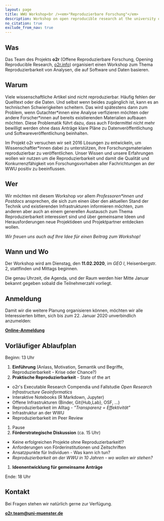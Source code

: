 ```yaml
---
layout: page
title: WWU Workshop<br /><em>"Reproduzierbare Forschung"</em>
description: Workshop on open reproducible research at the university of Muenster
no_citation: true
exclude_from_nav: true
---
```


## Was

Das Team des Projekts **o2r** (Offene Reproduzierbare Forschung, Opening Reproducible Research, [o2r.info](https://o2r.info)) organisiert einen Workshop zum Thema Reproduzierbarkeit von Analysen, die auf Software und Daten basieren. 
 
## Warum

Viele wissenschaftliche Artikel sind nicht reproduzierbar.
Häufig fehlen der Quelltext oder die Daten.
Und selbst wenn beides zugänglich ist, kann es an technischen Schwierigkeiten scheitern.
Das wird spätestens dann zum Problem, wenn Gutachter\*innen eine Analyse verfizieren möchten oder andere Forscher\*innen auf bereits existierenden Materialien aufbauen möchten.
Diese Problematik führt dazu, dass auch Fördermittel nicht mehr bewilligt werden ohne dass Anträge klare Pläne zu Datenveröffentlichung und Softwareveröffentlichung beinhalten.

Im Projekt o2r versuchen wir seit 2016 Lösungen zu entwickeln, um Wissenschaftler\*innen dabei zu unterstützen, ihre Forschungsmaterialen reproduzierbar zu veröffentlichen.
Unser Wissen und unsere Erfahrungen wollen wir nutzen um die Reproduzierbarkeit und damit die Qualität und Konkurrenzfähigkeit von Forschungsvorhaben aller Fachrichtungen an der WWU positiv zu beeinflussen.

## Wer

Wir möchten mit diesem Workshop vor allem _Professoren\*innen und Postdocs_ ansprechen, die sich zum einen über den aktuellen Stand der Technik und existierenden Infrastrukturen informieren möchten, zum anderen aber auch an einem generellen Austausch zum Thema Reproduzierbarkeit interessiert sind und über gemeinsame Ideen und Herausforderungen neue Projektideen und Projektpartner entdecken wollen.

_Wir freuen uns auch auf Ihre Idee für einen Beitrag zum Workshop!_

## Wann und Wo

Der Workshop wird am Dienstag, den **11.02.2020**, im _GEO I_, Heisenbergstr. 2, stattfinden und Mittags beginnen.

Die genau Uhrzeit, die Agenda, und der Raum werden hier Mitte Januar bekannt gegeben sobald die Teilnehmerzahl vorliegt.

## Anmeldung

Damit wir die weitere Planung organisieren können, möchten wir alle Interessierten bitten, sich bis zum 22. Januar 2020 unverbindlich anzumelden:

[**Online-Anmeldung**](https://terminplaner4.dfn.de/udHaoCTmfBClDscmqixgjwQi/admin)

## Vorläufiger Ablaufplan

Beginn: 13 Uhr

1. **Einführung** (Anlass, Motivation, Semantik und Begriffe, Reproduzierbarkeit - Krise oder Chance?)
1. **Praktische Reproduzierbarkeit** - State of the art
  - o2r's Executable Research Compendia und Fallstudie _Open Research Infrastructure Geoinformatics_
  - Interaktive Notebooks (R Markdown, Jupyter)
  - Offene Infrastrukturen (Binder, Git{Hub,Lab}, OSF, ...)
  - Reproduzierbarkeit im Alltag - _"Transparenz = Effektivität"_
  - Infrastruktur an der WWU
  - Reproduzierbarkeit im Peer Review
1. Pause
1. **Förderstrategische Diskussion** (ca. 15 Uhr)
  - Keine erfolgreichen Projekte ohne Reproduzierbarkeit!?
  - Anforderungen von Förderinstitutionen und Zeitschriften
  - Ansatzpunkte für Individuen - Was kann ich tun?
  - _Reproduzierbarkeit an der WWU in 10 Jahren - wo wollen wir stehen?_
1. **Ideenentwicklung für gemeinsame Anträge**

Ende: 18 Uhr

## Kontakt

Bei Fragen stehen wir natürlich gerne zur Verfügung.

**[o2r.team@uni-muenster.de](mailto:o2r.team@uni-muenster.de)**
